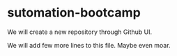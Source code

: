 # sutomation-bootcamp
We will create a new repository through Github UI.

We will add few more lines to this file.
Maybe even moar.